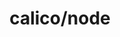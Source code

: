 ---
title: calico/node
show_read_time: false
canonical_url: 'https://docs.projectcalico.org/v3.5/reference/node/index'
---